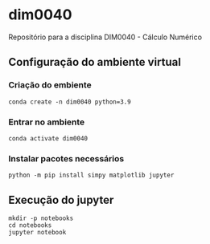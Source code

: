 # dim0040
Repositório para a disciplina DIM0040 - Cálculo Numérico
## Configuração do ambiente virtual
### Criação do embiente
```shell
conda create -n dim0040 python=3.9
```
### Entrar no ambiente
```shell
conda activate dim0040
```
### Instalar pacotes necessários
```shell
python -m pip install simpy matplotlib jupyter
```
## Execução do jupyter
```shell
mkdir -p notebooks
cd notebooks
jupyter notebook
```
